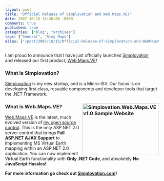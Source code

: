 ```yaml
---
layout: post
title: "Official Release of Simplovation and Web.Maps.VE!"
date: 2007-10-15 15:28:00 -0500
comments: true
published: true
categories: ["blog", "archives"]
tags: ["General", "Bing Maps"]
alias: ["/post/2007/10/15/Official-Release-of-Simplovation-and-WebMapsVE!", "/post/2007/10/15/official-release-of-simplovation-and-webmapsve!"]
---
```

<!-- more -->
<p>
I am proud to announce that I have just officially launched&nbsp;<a href="http://simplovation.com/">Simplovation</a> and&nbsp;released our first product, <a href="http://simplovation.com/Page/WebMapsVE.aspx">Web.Maps.VE</a>!
</p>
<h3>What is Simplovation?</h3>
<p>
<a href="http://simplovation.com/">Simplovation</a> is my new startup, and is&nbsp;a Micro-ISV. Our focus is on developing first class, resuable components and developer tools that target the .NET Framework.
</p>
<h3><a href="http://simplovation.com/Page/WebMapsVE.aspx"><img src="http://simplovation.com/Files/Images/SampleWebsite_ScreenShot001_Thumb.png" border="0" alt="Simplovation.Web.Maps.VE v1.0 Sample Website" width="250" height="169" align="right" /></a>What is Web.Maps.VE?</h3>
<p>
<a href="http://simplovation.com/Page/WebMapsVE.aspx">Web.Maps.VE</a> is&nbsp;the latest,&nbsp;much evolved version of <a href="http://codeplex.com/pietschsoftve3">my open source control</a>. This is the only ASP.NET 2.0 server control that brings <strong>Full ASP.NET AJAX Support</strong> to implementing MS Virtual Earth mapping within an&nbsp;ASP.NET 2.0 application. You can now implement Virtual Earth functionality with <strong>Only .NET Code</strong>, and absolutely <strong>No JavaScript Hassles!</strong>
</p>
<p>
<strong>For more information go check out </strong><a href="http://simplovation.com"><strong>Simplovation.com</strong></a><strong>!</strong>
</p>
<p>
&nbsp;
</p>
<p>
&nbsp;
</p>
